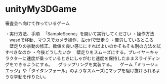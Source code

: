 # unityMy3DGame
審査会へ向けて作っているゲーム

・実行方法、手順
　「SampleScene」を開いて実行してください
・操作方法
　wasdで移動、マウスでカメラ操作、左ctrlで壁走り
・苦労しているところ
　壁走りの挙動の修正。数値を良い感じにすればよいのかそもそも別の方法を試すべきなのか
・今後どうしたいか
　壁走りをスムーズにする。プレイヤーキャラクターに速度が乗っているときにしゃがむと速度を保持したままスライディングをできるようにする。
　グラップリングを実装する。
　ゲーム「ミラージュエッジ」や「タイタンフォール」のようなスムーズにマップを駆け抜けられるような挙動を作りたい。

